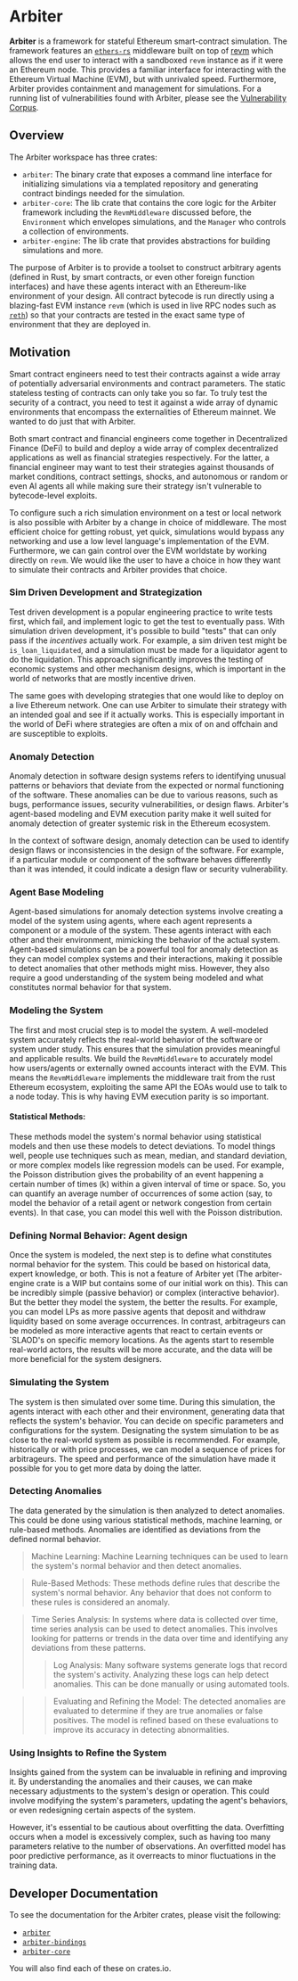 # Arbiter
**Arbiter** is a framework for stateful Ethereum smart-contract simulation. 
The framework features an [`ethers-rs`](https://github.com/gakonst/ethers-rs) middleware built on top of [revm](https://github.com/bluealloy/revm) which allows the end user to interact with a sandboxed `revm` instance as if it were an Ethereum node. 
This provides a familiar interface for interacting with the Ethereum Virtual Machine (EVM), but with unrivaled speed. 
Furthermore, Arbiter provides containment and management for simulations. For a running list of vulnerabilities found with Arbiter, please see the [Vulnerability Corpus](vulnerability_corpus.md).

## Overview
The Arbiter workspace has three crates:
- `arbiter`: The binary crate that exposes a command line interface for initializing simulations via a templated repository and generating contract bindings needed for the simulation.
- `arbiter-core`: The lib crate that contains the core logic for the Arbiter framework including the `RevmMiddleware` discussed before, the `Environment` which envelopes simulations, and the `Manager` who controls a collection of environments.
- `arbiter-engine`: The lib crate that provides abstractions for building simulations and more.

The purpose of Arbiter is to provide a toolset to construct arbitrary agents (defined in Rust, by smart contracts, or even other foreign function interfaces) and have these agents interact with an Ethereum-like environment of your design. 
All contract bytecode is run directly using a blazing-fast EVM instance `revm` (which is used in live RPC nodes such as [`reth`](https://github.com/paradigmxyz/reth)) so that your contracts are tested in the exact same type of environment that they are deployed in.

## Motivation 
Smart contract engineers need to test their contracts against a wide array of potentially adversarial environments and contract parameters. 
The static stateless testing of contracts can only take you so far. 
To truly test the security of a contract, you need to test it against a wide array of dynamic environments that encompass the externalities of Ethereum mainnet. 
We wanted to do just that with Arbiter. 

Both smart contract and financial engineers come together in Decentralized Finance (DeFi) to build and deploy a wide array of complex decentralized applications as well as financial strategies respectively. 
For the latter, a financial engineer may want to test their strategies against thousands of market conditions, contract settings, shocks, and autonomous or random or even AI agents all while making sure their strategy isn't vulnerable to bytecode-level exploits.

To configure such a rich simulation environment on a test or local network is also possible with Arbiter by a change in choice of middleware. 
The most efficient choice for getting robust, yet quick, simulations would bypass any networking and use a low level language's implementation of the EVM. 
Furthermore, we can gain control over the EVM worldstate by working directly on `revm`.
We would like the user to have a choice in how they want to simulate their contracts and Arbiter provides that choice.

### Sim Driven Development and Strategization 

Test driven development is a popular engineering practice to write tests first, which fail, and implement logic to get the test to eventually pass. 
With simulation driven development, it's possible to build "tests" that can only pass if the *incentives* actually work. For example, a sim driven test might be `is_loan_liquidated`, and a simulation must be made for a liquidator agent to do the liquidation. 
This approach significantly improves the testing of economic systems and other mechanism designs, which is important in the world of networks that are mostly incentive driven.

The same goes with developing strategies that one would like to deploy on a live Ethereum network. 
One can use Arbiter to simulate their strategy with an intended goal and see if it actually works. 
This is especially important in the world of DeFi where strategies are often a mix of on and offchain and are susceptible to exploits.

### Anomaly Detection
Anomaly detection in software design systems refers to identifying unusual patterns or behaviors that deviate from the expected or normal functioning of the software. These anomalies can be due to various reasons, such as bugs, performance issues, security vulnerabilities, or design flaws. Arbiter's agent-based modeling and EVM execution parity make it well suited for anomaly detection of greater systemic risk in the Ethereum ecosystem. 

In the context of software design, anomaly detection can be used to identify design flaws or inconsistencies in the design of the software. For example, if a particular module or component of the software behaves differently than it was intended, it could indicate a design flaw or security vulnerability. 

### Agent Base Modeling 
Agent-based simulations for anomaly detection systems involve creating a model of the system using agents, where each agent represents a component or a module of the system. These agents interact with each other and their environment, mimicking the behavior of the actual system. Agent-based simulations can be a powerful tool for anomaly detection as they can model complex systems and their interactions, making it possible to detect anomalies that other methods might miss. However, they also require a good understanding of the system being modeled and what constitutes normal behavior for that system.

### Modeling the System
The first and most crucial step is to model the system. A well-modeled system accurately reflects the real-world behavior of the software or system under study. This ensures that the simulation provides meaningful and applicable results. We build the `RevmMiddleware` to accurately model how users/agents or externally owned accounts interact with the EVM. This means the `RevmMiddleware` implements the middleware trait from the rust Ethereum ecosystem, exploiting the same API the EOAs would use to talk to a node today. This is why having EVM execution parity is so important.

#### Statistical Methods: 
These methods model the system's normal behavior using statistical models and then use these models to detect deviations. To model things well, people use techniques such as mean, median, and standard deviation, or more complex models like regression models can be used. For example, the Poisson distribution gives the probability of an event happening a certain number of times (k) within a given interval of time or space. So, you can quantify an average number of occurrences of some action (say, to model the behavior of a retail agent or network congestion from certain events). In that case, you can model this well with the Poisson distribution. 

### Defining Normal Behavior: Agent design
Once the system is modeled, the next step is to define what constitutes normal behavior for the system. This could be based on historical data, expert knowledge, or both. This is not a feature of Arbiter yet (The arbiter-engine crate is a WIP but contains some of our initial work on this). This can be incredibly simple (passive behavior) or complex (interactive behavior). But the better they model the system, the better the results. For example, you can model LPs as more passive agents that deposit and withdraw liquidity based on some average occurrences. In contrast, arbitrageurs can be modeled as more interactive agents that react to certain events or `SLAOD's on specific memory locations. As the agents start to resemble real-world actors, the results will be more accurate, and the data will be more beneficial for the system designers.

### Simulating the System
The system is then simulated over some time. During this simulation, the agents interact with each other and their environment, generating data that reflects the system's behavior. You can decide on specific parameters and configurations for the system. Designating the system simulation to be as close to the real-world system as possible is recommended. For example, historically or with price processes, we can model a sequence of prices for arbitrageurs. The speed and performance of the simulation have made it possible for you to get more data by doing the latter. 

### Detecting Anomalies
The data generated by the simulation is then analyzed to detect anomalies. This could be done using various statistical methods, machine learning, or rule-based methods. Anomalies are identified as deviations from the defined normal behavior. 


>Machine Learning: Machine Learning techniques can be used to learn the system's normal behavior and then detect anomalies. 

>Rule-Based Methods: These methods define rules that describe the system's normal behavior. Any behavior that does not conform to these rules is considered an anomaly.

>Time Series Analysis: In systems where data is collected over time, time series analysis can be used to detect anomalies. This involves looking for patterns or trends in the data over time and identifying any deviations from these patterns. 
>>Log Analysis: Many software systems generate logs that record the system's activity. Analyzing these logs can help detect anomalies. This can be done manually or using automated tools. 

>>Evaluating and Refining the Model: The detected anomalies are evaluated to determine if they are true anomalies or false positives. The model is refined based on these evaluations to improve its accuracy in detecting abnormalities.


### Using Insights to Refine the System
Insights gained from the system can be invaluable in refining and improving it. By understanding the anomalies and their causes, we can make necessary adjustments to the system's design or operation. This could involve modifying the system's parameters, updating the agent's behaviors, or even redesigning certain aspects of the system. 

However, it's essential to be cautious about overfitting the data. Overfitting occurs when a model is excessively complex, such as having too many parameters relative to the number of observations. An overfitted model has poor predictive performance, as it overreacts to minor fluctuations in the training data.

## Developer Documentation
To see the documentation for the Arbiter crates, please visit the following:
- [`arbiter`](https://docs.rs/crate/arbiter/)
- [`arbiter-bindings`](https://docs.rs/crate/arbiter-bindings/)
- [`arbiter-core`](https://docs.rs/arbiter-core/)

You will also find each of these on crates.io.